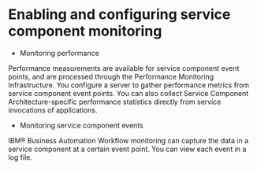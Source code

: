 <!-- image -->

# Enabling and configuring service component monitoring

- Monitoring performance

Performance measurements are available for service component event points, and are processed through the Performance Monitoring Infrastructure. You configure a server to gather performance metrics from service component event points. You can also collect Service Component Architecture-specific performance statistics directly from service invocations of applications.
- Monitoring service component events

IBM® Business Automation Workflow monitoring can capture the data in a service component at a certain event point. You can view each event in a log file.